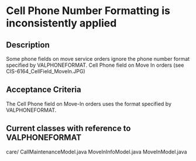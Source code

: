 # Cell Phone Number Formatting is inconsistently applied

## Description

Some phone fields on move service orders ignore the phone number format specified by VALPHONEFORMAT.
Cell Phone field on Move In orders (see CIS-6164_CellField_MoveIn.JPG)

## Acceptance Criteria

The Cell Phone field on Move-In orders uses the format specified by VALPHONEFORMAT.

## Current classes with reference to VALPHONEFORMAT

care/
    CallMaintenanceModel.java
    MoveInInfoModel.java
    MoveInModel.java
